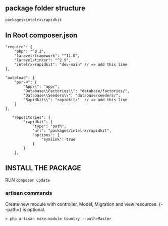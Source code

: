 ## package folder structure

`packages\intelrx\rapidkit`

## In Root composer.json

```
"require": {
    "php": "^8.2",
    "laravel/framework": "^11.0",
    "laravel/tinker": "^2.9",
    "intelrx/rapidkit": "dev-main" // => add this line
},

"autoload": {
    "psr-4": {
        "App\\": "app/",
        "Database\\Factories\\": "database/factories/",
        "Database\\Seeders\\": "database/seeders/",
        "Rapidkit\\": "rapidkit/"  // => add this line
    }
},
```

```
   "repositories": {
        "rapidkit": {
            "type": "path",
            "url": "packages/intelrx/rapidkit",
            "options": {
                "symlink": true
            }
        }
    },
```

## INSTALL THE PACKAGE
RUN `composer update`

### artisan commands
Create new module with controller, Model, Migration and view resources. {--path=} is optional.
```
> php artisan make:module Country --path=Master
```
